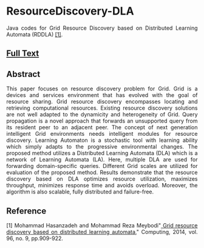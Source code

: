 # ResourceDiscovery-DLA
<p align="justify"> Java codes for Grid Resource Discovery based on Distributed Learning Automata (RDDLA) <a href="http://link.springer.com/chapter/10.1007/978-3-319-10849-0_27"  target="_blank">[1]</a>. </p>
<h2><a href="http://cld.persiangig.com/download/VZKxlxvI5d/SPRINGER-RDDLA-2014.pdf/dl" target="_blank">Full Text</a></h2>
<h2><a id="abstract" class="anchor" href="#abstract" aria-hidden="true"><span class="octicon octicon-link"></span></a>Abstract</h2>

<p align="justify"> This paper focuses on resource discovery problem for Grid. Grid is a devices and services environment that has evolved with the goal of resource sharing. Grid resource discovery encompasses locating and retrieving computational resources. Existing resource discovery solutions are not well adapted to the dynamicity and heterogeneity of Grid. Query propagation is a novel approach that forwards an unsupported query from its resident peer to an adjacent peer. The concept of next generation intelligent Grid environments needs intelligent modules for resource discovery. Learning Automaton is a stochastic tool with learning ability which simply adapts to the progressive environmental changes. The proposed method utilizes a Distributed Learning Automata (DLA) which is a network of Learning Automata (LA). Here, multiple DLA are used for forwarding domain-specific queries. Different Grid scales are utilized for evaluation of the proposed method. Results demonstrate that the resource discovery based on DLA optimizes resource utilization, maximizes throughput, minimizes response time and avoids overload. Moreover, the algorithm is also scalable, fully distributed and failure-free. </p>

<h2><a id="reference" class="anchor" href="#reference" aria-hidden="true"><span class="octicon octicon-link"></span></a>Reference</h2>


<p align="justify"> [1] Mohammad Hasanzadeh and Mohammad Reza Meybodi"<a href="http://link.springer.com/article/10.1007/s00607-013-0337-x"  target="_blank"> Grid resource discovery based on distributed learning automata</a>," Computing, 2014, vol. 96, no. 9, pp.909-922.</p>


